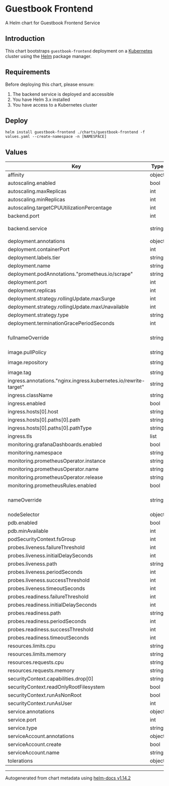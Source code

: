 # Guestbook Frontend

A Helm chart for Guestbook Frontend Service

## Introduction

This chart bootstraps `guestbook-frontend` deployment on a [Kubernetes](https://kubernetes.io) cluster using the [Helm](https://helm.sh) package manager.

## Requirements

Before deploying this chart, please ensure:

1. The backend service is deployed and accessible
2. You have Helm 3.x installed
3. You have access to a Kubernetes cluster

## Deploy

```console
helm install guestbook-frontend ./charts/guestbook-frontend -f values.yaml --create-namespace -n [NAMESPACE]
```

## Values

| Key | Type | Default | Description |
|-----|------|---------|-------------|
| affinity | object | `{}` |  |
| autoscaling.enabled | bool | `true` |  |
| autoscaling.maxReplicas | int | `5` |  |
| autoscaling.minReplicas | int | `2` |  |
| autoscaling.targetCPUUtilizationPercentage | int | `80` |  |
| backend.port | int | `8080` |  |
| backend.service | string | `"guestbook-backend.guestbook-backend.svc.cluster.local"` |  |
| deployment.annotations | object | `{}` |  |
| deployment.containerPort | int | `8080` |  |
| deployment.labels.tier | string | `"frontend"` |  |
| deployment.name | string | `"frontend"` |  |
| deployment.podAnnotations."prometheus.io/scrape" | string | `"true"` |  |
| deployment.port | int | `8080` |  |
| deployment.replicas | int | `1` |  |
| deployment.strategy.rollingUpdate.maxSurge | int | `1` |  |
| deployment.strategy.rollingUpdate.maxUnavailable | int | `0` |  |
| deployment.strategy.type | string | `"RollingUpdate"` |  |
| deployment.terminationGracePeriodSeconds | int | `30` |  |
| fullnameOverride | string | `""` | String to fully override frontend.fullname |
| image.pullPolicy | string | `"IfNotPresent"` |  |
| image.repository | string | `"localhost:5000/python-guestbook-frontend"` |  |
| image.tag | string | `"latest"` |  |
| ingress.annotations."nginx.ingress.kubernetes.io/rewrite-target" | string | `"/"` |  |
| ingress.className | string | `"nginx"` |  |
| ingress.enabled | bool | `true` |  |
| ingress.hosts[0].host | string | `"localhost"` |  |
| ingress.hosts[0].paths[0].path | string | `"/"` |  |
| ingress.hosts[0].paths[0].pathType | string | `"Prefix"` |  |
| ingress.tls | list | `[]` |  |
| monitoring.grafanaDashboards.enabled | bool | `true` |  |
| monitoring.namespace | string | `"monitoring"` |  |
| monitoring.prometheusOperator.instance | string | `"kube-prometheus-stack"` |  |
| monitoring.prometheusOperator.name | string | `"kube-prometheus-stack"` |  |
| monitoring.prometheusOperator.release | string | `"kube-prometheus-stack"` |  |
| monitoring.prometheusRules.enabled | bool | `true` |  |
| nameOverride | string | `""` | String to partially override frontend.fullname |
| nodeSelector | object | `{}` |  |
| pdb.enabled | bool | `false` |  |
| pdb.minAvailable | int | `1` |  |
| podSecurityContext.fsGroup | int | `1000` |  |
| probes.liveness.failureThreshold | int | `3` |  |
| probes.liveness.initialDelaySeconds | int | `10` |  |
| probes.liveness.path | string | `"/"` |  |
| probes.liveness.periodSeconds | int | `10` |  |
| probes.liveness.successThreshold | int | `1` |  |
| probes.liveness.timeoutSeconds | int | `1` |  |
| probes.readiness.failureThreshold | int | `3` |  |
| probes.readiness.initialDelaySeconds | int | `5` |  |
| probes.readiness.path | string | `"/"` |  |
| probes.readiness.periodSeconds | int | `10` |  |
| probes.readiness.successThreshold | int | `1` |  |
| probes.readiness.timeoutSeconds | int | `1` |  |
| resources.limits.cpu | string | `"500m"` |  |
| resources.limits.memory | string | `"512Mi"` |  |
| resources.requests.cpu | string | `"100m"` |  |
| resources.requests.memory | string | `"128Mi"` |  |
| securityContext.capabilities.drop[0] | string | `"ALL"` |  |
| securityContext.readOnlyRootFilesystem | bool | `true` |  |
| securityContext.runAsNonRoot | bool | `true` |  |
| securityContext.runAsUser | int | `1000` |  |
| service.annotations | object | `{}` |  |
| service.port | int | `80` |  |
| service.type | string | `"ClusterIP"` |  |
| serviceAccount.annotations | object | `{}` |  |
| serviceAccount.create | bool | `false` |  |
| serviceAccount.name | string | `""` |  |
| tolerations | object | `{}` |  |

----------------------------------------------
Autogenerated from chart metadata using [helm-docs v1.14.2](https://github.com/norwoodj/helm-docs/releases/v1.14.2)
